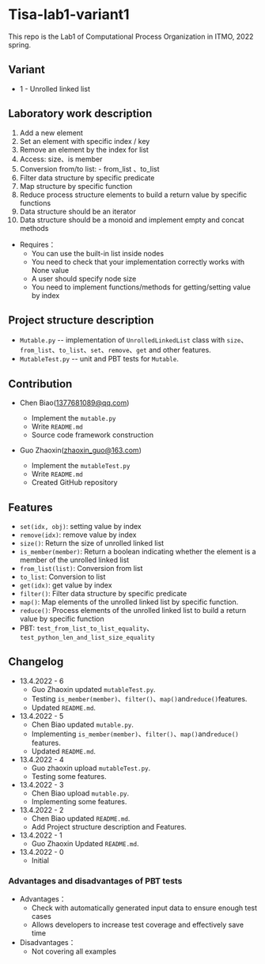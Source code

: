 # Tisa-lab1-variant1

This repo is the Lab1 of Computational Process Organization in ITMO, 2022 spring.

## Variant

* 1 - Unrolled linked list

## Laboratory work description

1. Add a new element
2. Set an element with specific index / key
3. Remove an element by the index for list
4. Access: size、is member
5. Conversion from/to list: - from_list 、to_list
6. Filter data structure by specific predicate
7. Map structure by specific function
8. Reduce process structure elements to build a return value by specific functions
9. Data structure should be an iterator
10. Data structure should be a monoid and implement empty and concat methods

* Requires：
  * You can use the built-in list inside nodes
  * You need to check that your implementation correctly works with None value 
  * A user should specify node size
  * You need to implement functions/methods for getting/setting value by index

## Project structure description

* `Mutable.py` -- implementation of `UnrolledLinkedList` class with `size`、`from_list`、`to_list`、`set`、`remove`、`get` and other features. 
* `MutableTest.py` -- unit and PBT tests for `Mutable`.

## Contribution

* Chen Biao(1377681089@qq.com) 
  * Implement the `mutable.py`
  * Write `README.md`
  * Source code framework construction

* Guo Zhaoxin(zhaoxin_guo@163.com)
  * Implement the `mutableTest.py`
  * Write `README.md`
  * Created GitHub repository

## Features 

- `set(idx, obj)`: setting value by index
- `remove(idx)`: remove value by index
- `size()`: Return the size of unrolled linked list
- `is_member(member)`: Return a boolean indicating whether the element is a member of the unrolled linked list
- `from_list(list)`: Conversion from list
- `to_list`: Conversion to list
- `get(idx)`: get value by index
- `filter()`: Filter data structure by specific predicate
- `map()`: Map elements of the unrolled linked list by specific function.
- `reduce()`: Process elements of the unrolled linked list to build a return value by specific function
- PBT: `test_from_list_to_list_equality`、`test_python_len_and_list_size_equality`

## Changelog 
* 13.4.2022 - 6
  * Guo Zhaoxin updated `mutableTest.py`. 
  * Testing `is_member(member)`、`filter()`、`map()`and`reduce()`features.
  * Updated `README.md`.
* 13.4.2022 - 5
  * Chen Biao updated `mutable.py`. 
  * Implementing `is_member(member)`、`filter()`、`map()`and`reduce()` features.
  * Updated `README.md`.
* 13.4.2022 - 4
  * Guo zhaoxin upload `mutableTest.py`. 
  * Testing some features.
* 13.4.2022 - 3
  * Chen Biao upload `mutable.py`.
  * Implementing some features.
* 13.4.2022 - 2
  * Chen Biao updated `README.md`. 
  * Add Project structure description and Features.
* 13.4.2022 - 1
  * Guo Zhaoxin Updated `README.md`.
* 13.4.2022 - 0
  * Initial 

### Advantages and disadvantages of PBT tests

* Advantages：
  * Check with automatically generated input data to ensure enough test cases
  * Allows developers to increase test coverage and effectively save time
* Disadvantages：
  * Not covering all examples

